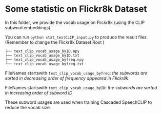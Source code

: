 # Some statistic on Flickr8k Dataset

In this folder, we provide the vocab usage on Flickr8k (using the CLIP subword embeddings)

You can run `python stat_textCLIP_input.py` to produce the result files. (Remember to change the Flickr8k Dataset Root )

```
├── text_clip_vocab_usage_byID.npy
├── text_clip_vocab_usage_byID.txt
├── text_clip_vocab_usage_byfreq.npy
└── text_clip_vocab_usage_byfreq.txt
```

FileNames startswith `text_clip_vocab_usage_byfreq`: 
*the subwords are sorted in decreasing order of frequency appeared in Flickr8k*

FileNames startswith `text_clip_vocab_usage_byID`: 
*the subwords are sorted in increasing order of subword ID*


These subword usages are used when training Cascaded SpeechCLIP to reduce the vocab size.
